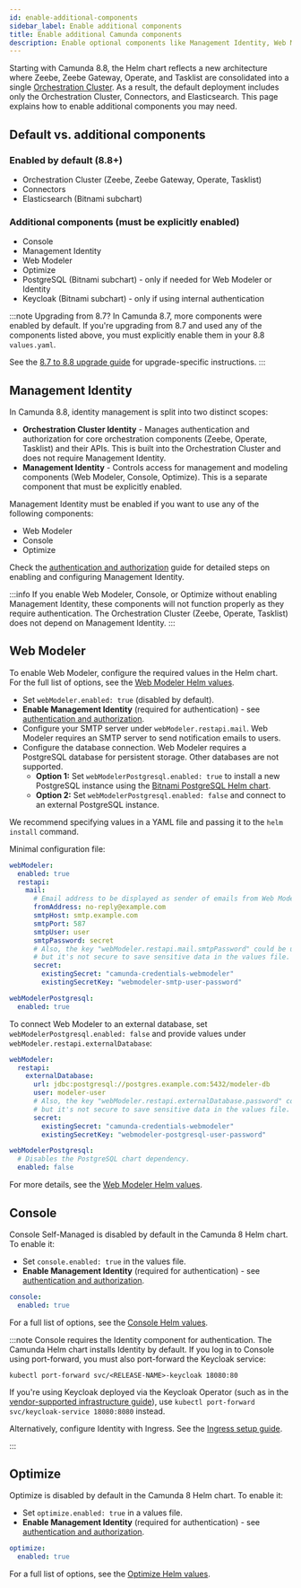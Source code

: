 ```yaml
---
id: enable-additional-components
sidebar_label: Enable additional components
title: Enable additional Camunda components
description: Enable optional components like Management Identity, Web Modeler, Console, and Optimize in the Camunda Helm chart.
---
```


Starting with Camunda 8.8, the Helm chart reflects a new architecture where Zeebe, Zeebe Gateway, Operate, and Tasklist are consolidated into a single [Orchestration Cluster](/reference/glossary.md#orchestration-cluster). As a result, the default deployment includes only the Orchestration Cluster, Connectors, and Elasticsearch. This page explains how to enable additional components you may need.

## Default vs. additional components

### Enabled by default (8.8+)

- Orchestration Cluster (Zeebe, Zeebe Gateway, Operate, Tasklist)
- Connectors
- Elasticsearch (Bitnami subchart)

### Additional components (must be explicitly enabled)

- Console
- Management Identity
- Web Modeler
- Optimize
- PostgreSQL (Bitnami subchart) - only if needed for Web Modeler or Identity
- Keycloak (Bitnami subchart) - only if using internal authentication

:::note Upgrading from 8.7?
In Camunda 8.7, more components were enabled by default. If you're upgrading from 8.7 and used any of the components listed above, you must explicitly enable them in your 8.8 `values.yaml`.

See the [8.7 to 8.8 upgrade guide](/self-managed/deployment/helm/upgrade/helm-870-880.md#ensure-required-components) for upgrade-specific instructions.
:::

## Management Identity

In Camunda 8.8, identity management is split into two distinct scopes:

- **Orchestration Cluster Identity** - Manages authentication and authorization for core orchestration components (Zeebe, Operate, Tasklist) and their APIs. This is built into the Orchestration Cluster and does not require Management Identity.
- **Management Identity** - Controls access for management and modeling components (Web Modeler, Console, Optimize). This is a separate component that must be explicitly enabled.

Management Identity must be enabled if you want to use any of the following components:

- Web Modeler
- Console
- Optimize

Check the [authentication and authorization](./authentication-and-authorization/index.md) guide for detailed steps on enabling and configuring Management Identity.

:::info
If you enable Web Modeler, Console, or Optimize without enabling Management Identity, these components will not function properly as they require authentication. The Orchestration Cluster (Zeebe, Operate, Tasklist) does not depend on Management Identity.
:::

## Web Modeler

To enable Web Modeler, configure the required values in the Helm chart. For the full list of options, see the [Web Modeler Helm values](https://artifacthub.io/packages/helm/camunda/camunda-platform#webmodeler-parameters).

- Set `webModeler.enabled: true` (disabled by default).
- **Enable Management Identity** (required for authentication) - see [authentication and authorization](./authentication-and-authorization/index.md).
- Configure your SMTP server under `webModeler.restapi.mail`. Web Modeler requires an SMTP server to send notification emails to users.
- Configure the database connection. Web Modeler requires a PostgreSQL database for persistent storage. Other databases are not supported.
  - **Option 1:** Set `webModelerPostgresql.enabled: true` to install a new PostgreSQL instance using the [Bitnami PostgreSQL Helm chart](https://github.com/bitnami/charts/tree/main/bitnami/postgresql).
  - **Option 2:** Set `webModelerPostgresql.enabled: false` and connect to an external PostgreSQL instance.

We recommend specifying values in a YAML file and passing it to the `helm install` command.

Minimal configuration file:

```yaml
webModeler:
  enabled: true
  restapi:
    mail:
      # Email address to be displayed as sender of emails from Web Modeler.
      fromAddress: no-reply@example.com
      smtpHost: smtp.example.com
      smtpPort: 587
      smtpUser: user
      smtpPassword: secret
      # Also, the key "webModeler.restapi.mail.smtpPassword" could be used,
      # but it's not secure to save sensitive data in the values file.
      secret:
        existingSecret: "camunda-credentials-webmodeler"
        existingSecretKey: "webmodeler-smtp-user-password"

webModelerPostgresql:
  enabled: true
```

To connect Web Modeler to an external database, set `webModelerPostgresql.enabled: false` and provide values under `webModeler.restapi.externalDatabase`:

```yaml
webModeler:
  restapi:
    externalDatabase:
      url: jdbc:postgresql://postgres.example.com:5432/modeler-db
      user: modeler-user
      # Also, the key "webModeler.restapi.externalDatabase.password" could be used,
      # but it's not secure to save sensitive data in the values file.
      secret:
        existingSecret: "camunda-credentials-webmodeler"
        existingSecretKey: "webmodeler-postgresql-user-password"

webModelerPostgresql:
  # Disables the PostgreSQL chart dependency.
  enabled: false
```

For more details, see the [Web Modeler Helm values](https://artifacthub.io/packages/helm/camunda/camunda-platform#webmodeler-parameters).

## Console

Console Self-Managed is disabled by default in the Camunda 8 Helm chart. To enable it:

- Set `console.enabled: true` in the values file.
- **Enable Management Identity** (required for authentication) - see [authentication and authorization](./authentication-and-authorization/index.md).

```yaml
console:
  enabled: true
```

For a full list of options, see the [Console Helm values](https://artifacthub.io/packages/helm/camunda/camunda-platform#console-parameters).

:::note
Console requires the Identity component for authentication. The Camunda Helm chart installs Identity by default. If you log in to Console using port-forward, you must also port-forward the Keycloak service:

```
kubectl port-forward svc/<RELEASE-NAME>-keycloak 18080:80
```

If you're using Keycloak deployed via the Keycloak Operator (such as in the [vendor-supported infrastructure guide](/self-managed/deployment/helm/configure/vendor-supported-infrastructure.md)), use `kubectl port-forward svc/keycloak-service 18080:8080` instead.

Alternatively, configure Identity with Ingress. See the [Ingress setup guide](/self-managed/deployment/helm/configure/ingress/ingress-setup.md).

:::

## Optimize

Optimize is disabled by default in the Camunda 8 Helm chart. To enable it:

- Set `optimize.enabled: true` in a values file.
- **Enable Management Identity** (required for authentication) - see [authentication and authorization](./authentication-and-authorization/index.md).

```yaml
optimize:
  enabled: true
```

For a full list of options, see the [Optimize Helm values](https://artifacthub.io/packages/helm/camunda/camunda-platform#optimize-parameters).
